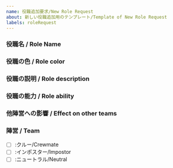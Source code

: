 ```yaml
---
name: 役職追加要求/New Role Request
about: 新しい役職追加用のテンプレート/Template of New Role Request
labels: roleRequest
---
```

<!-- 私のリソース的に5月下旬頃にリリースされるv2.1.0.0まで提案された役職の実装は行えません、ご了承下さい。 -->


### 役職名 / Role Name

### 役職の色 / Role color

### 役職の説明 / Role description

### 役職の能力 / Role ability
<!-- 第三陣営以外は能力に関しての説明だけではなく、その能力の発動コストやリスク等も記載して下さい / Except for the third team, please include not only a description of the ability, but also the cost and risk of activating that ability. -->


### 他陣営への影響 / Effect on other teams


### 陣営 / Team
- [ ] :クルー/Crewmate
- [ ] :インポスター/Impostor
- [ ] :ニュートラル/Neutral
